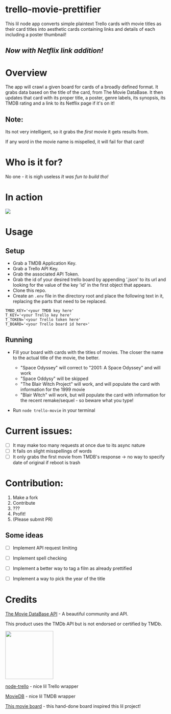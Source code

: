 # trello-movie-prettifier
This lil node app converts simple plaintext Trello cards with movie titles as their card titles into aesthetic cards containing links and details of each including a poster thumbnail!

## *Now with Netflix link addition!*

# Overview
The app will crawl a given board for cards of a broadly defined format. It grabs data based on the title of the card, from The Movie DataBase.
It then updates that card with its proper title, a poster, genre labels, its synopsis, its TMDB rating and a link to its Netflix page if it's on it!

## Note:
Its not very intelligent, so it grabs the *first* movie it gets results from.

If any word in the movie name is mispelled, it will fail for that card!

# Who is it for?
No one - it is nigh useless
*It was fun to build tho!*

# In action
![](https://thumbs.gfycat.com/DeficientNecessaryElectriceel-size_restricted.gif)

# Usage

## Setup

* Grab a TMDB Application Key.
* Grab a Trello API Key.
* Grab the associated API Token.
* Grab the id of your desired trello board by appending '.json' to its url and looking for the value of the key 'id' in the first object that appears.
* Clone this repo.
* Create an `.env` file in the directory root  and place the following text in it, replacing the parts that need to be replaced.

```
TMBD_KEY='<your TMDB key here'
T_KEY='<your Trello key here'
T_TOKEN='<your Trello token here'
T_BOARD='<your Trello board id here>'
```

## Running

* Fill your board with cards with the titles of movies. The closer the name to the actual title of the movie, the better. 

	- "Space Odyssey" will correct to "2001: A Space Odyssey" and will work
	- "Space Oddysy" will be skipped
	- "The Blair Witch Project" will work, and will populate the card with information for the 1999 movie
	- "Blair Witch" will work, but will populate the card with information for the recent remake/sequel - so beware what you type!

* Run `node trello-movie` in your terminal

# Current issues:

- [ ] It may make too many requests at once due to its async nature 
- [ ] It fails on slight misspellings of words
- [ ] It only grabs the first movie from TMDB's response -> no way to specify date of original if reboot is trash

# Contribution:

1. Make a fork
2. Contribute
3. ???
4. Profit!
5. (Please submit PR)

## Some ideas

- [ ] Implement API request limiting 
- [ ] Implement spell checking
- [ ] Implement a better way to tag a film as already prettified
- [ ] Implement a way to pick the year of the title


# Credits

[The Movie DataBase API](https://www.themoviedb.org/documentation/api) - A beautiful community and API.

This product uses the TMDb API but is not endorsed or certified by TMDb.

<img height="150" width="150" src="https://www.themoviedb.org/assets/static_cache/02a9430b88975cae16fcfcc9cf7b5799/images/v4/logos/primary-green.svg">

<!-- ![movie_img](https://www.themoviedb.org/assets/static_cache/02a9430b88975cae16fcfcc9cf7b5799/images/v4/logos/primary-green.svg) -->
[node-trello](https://github.com/adunkman/node-trello) - nice lil Trello wrapper

[MovieDB](https://github.com/impronunciable/moviedb) - nice lil TMDB wrapper

[This movie board](https://trello.com/b/3Zo3Q3dF/movies) - this hand-done board inspired this lil project!